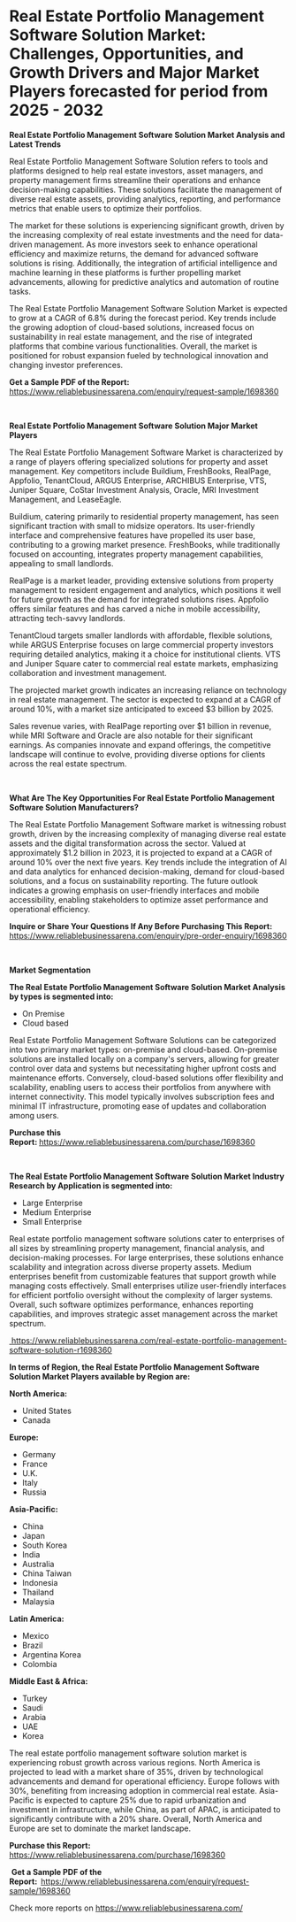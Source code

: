 <p><h1>Real Estate Portfolio Management Software Solution Market: Challenges, Opportunities, and Growth Drivers and Major Market Players forecasted for period from 2025 - 2032</h1></p><p><strong>Real Estate Portfolio Management Software Solution Market Analysis and Latest Trends</strong></p>
<p><p>Real Estate Portfolio Management Software Solution refers to tools and platforms designed to help real estate investors, asset managers, and property management firms streamline their operations and enhance decision-making capabilities. These solutions facilitate the management of diverse real estate assets, providing analytics, reporting, and performance metrics that enable users to optimize their portfolios. </p><p>The market for these solutions is experiencing significant growth, driven by the increasing complexity of real estate investments and the need for data-driven management. As more investors seek to enhance operational efficiency and maximize returns, the demand for advanced software solutions is rising. Additionally, the integration of artificial intelligence and machine learning in these platforms is further propelling market advancements, allowing for predictive analytics and automation of routine tasks.</p><p>The Real Estate Portfolio Management Software Solution Market is expected to grow at a CAGR of 6.8% during the forecast period. Key trends include the growing adoption of cloud-based solutions, increased focus on sustainability in real estate management, and the rise of integrated platforms that combine various functionalities. Overall, the market is positioned for robust expansion fueled by technological innovation and changing investor preferences.</p></p>
<p><strong>Get a Sample PDF of the Report:&nbsp;</strong> <a href="https://www.reliablebusinessarena.com/enquiry/request-sample/1698360?utm_campaign=3168&utm_medium=2&utm_source=Github&utm_content=ia&utm_term=24032025&utm_id=real-estate-portfolio-management-software-solution">https://www.reliablebusinessarena.com/enquiry/request-sample/1698360</a></p>
<p>&nbsp;</p>
<p><strong>Real Estate Portfolio Management Software Solution Major Market Players</strong></p>
<p><p>The Real Estate Portfolio Management Software Market is characterized by a range of players offering specialized solutions for property and asset management. Key competitors include Buildium, FreshBooks, RealPage, Appfolio, TenantCloud, ARGUS Enterprise, ARCHIBUS Enterprise, VTS, Juniper Square, CoStar Investment Analysis, Oracle, MRI Investment Management, and LeaseEagle.</p><p>Buildium, catering primarily to residential property management, has seen significant traction with small to midsize operators. Its user-friendly interface and comprehensive features have propelled its user base, contributing to a growing market presence. FreshBooks, while traditionally focused on accounting, integrates property management capabilities, appealing to small landlords.</p><p>RealPage is a market leader, providing extensive solutions from property management to resident engagement and analytics, which positions it well for future growth as the demand for integrated solutions rises. Appfolio offers similar features and has carved a niche in mobile accessibility, attracting tech-savvy landlords.</p><p>TenantCloud targets smaller landlords with affordable, flexible solutions, while ARGUS Enterprise focuses on large commercial property investors requiring detailed analytics, making it a choice for institutional clients. VTS and Juniper Square cater to commercial real estate markets, emphasizing collaboration and investment management.</p><p>The projected market growth indicates an increasing reliance on technology in real estate management. The sector is expected to expand at a CAGR of around 10%, with a market size anticipated to exceed $3 billion by 2025.</p><p>Sales revenue varies, with RealPage reporting over $1 billion in revenue, while MRI Software and Oracle are also notable for their significant earnings. As companies innovate and expand offerings, the competitive landscape will continue to evolve, providing diverse options for clients across the real estate spectrum.</p></p>
<p>&nbsp;</p>
<p><strong>What Are The Key Opportunities For Real Estate Portfolio Management Software Solution Manufacturers?</strong></p>
<p><p>The Real Estate Portfolio Management Software market is witnessing robust growth, driven by the increasing complexity of managing diverse real estate assets and the digital transformation across the sector. Valued at approximately $1.2 billion in 2023, it is projected to expand at a CAGR of around 10% over the next five years. Key trends include the integration of AI and data analytics for enhanced decision-making, demand for cloud-based solutions, and a focus on sustainability reporting. The future outlook indicates a growing emphasis on user-friendly interfaces and mobile accessibility, enabling stakeholders to optimize asset performance and operational efficiency.</p></p>
<p><strong>Inquire or Share Your Questions If Any Before Purchasing This Report:</strong> <a href="https://www.reliablebusinessarena.com/enquiry/pre-order-enquiry/1698360?utm_campaign=3168&utm_medium=2&utm_source=Github&utm_content=ia&utm_term=24032025&utm_id=real-estate-portfolio-management-software-solution">https://www.reliablebusinessarena.com/enquiry/pre-order-enquiry/1698360</a></p>
<p>&nbsp;</p>
<p><strong>Market Segmentation</strong></p>
<p><strong>The Real Estate Portfolio Management Software Solution Market Analysis by types is segmented into:</strong></p>
<p><ul><li>On Premise</li><li>Cloud based</li></ul></p>
<p><p>Real Estate Portfolio Management Software Solutions can be categorized into two primary market types: on-premise and cloud-based. On-premise solutions are installed locally on a company's servers, allowing for greater control over data and systems but necessitating higher upfront costs and maintenance efforts. Conversely, cloud-based solutions offer flexibility and scalability, enabling users to access their portfolios from anywhere with internet connectivity. This model typically involves subscription fees and minimal IT infrastructure, promoting ease of updates and collaboration among users.</p></p>
<p><strong>Purchase this Report:&nbsp;</strong><a href="https://www.reliablebusinessarena.com/purchase/1698360?utm_campaign=3168&utm_medium=2&utm_source=Github&utm_content=ia&utm_term=24032025&utm_id=real-estate-portfolio-management-software-solution">https://www.reliablebusinessarena.com/purchase/1698360</a></p>
<p>&nbsp;</p>
<p><strong>The Real Estate Portfolio Management Software Solution Market Industry Research by Application is segmented into:</strong></p>
<p><ul><li>Large Enterprise</li><li>Medium Enterprise</li><li>Small Enterprise</li></ul></p>
<p><p>Real estate portfolio management software solutions cater to enterprises of all sizes by streamlining property management, financial analysis, and decision-making processes. For large enterprises, these solutions enhance scalability and integration across diverse property assets. Medium enterprises benefit from customizable features that support growth while managing costs effectively. Small enterprises utilize user-friendly interfaces for efficient portfolio oversight without the complexity of larger systems. Overall, such software optimizes performance, enhances reporting capabilities, and improves strategic asset management across the market spectrum.</p></p>
<p><a href="https://www.reliablebusinessarena.com/real-estate-portfolio-management-software-solution-r1698360?utm_campaign=3168&utm_medium=2&utm_source=Github&utm_content=ia&utm_term=24032025&utm_id=real-estate-portfolio-management-software-solution">&nbsp;https://www.reliablebusinessarena.com/real-estate-portfolio-management-software-solution-r1698360</a></p>
<p><strong>In terms of Region, the Real Estate Portfolio Management Software Solution Market Players available by Region are:</strong></p>
<p>
    <p> <strong> North America: </strong>
        <ul>
            <li>United States</li>
            <li>Canada</li>
        </ul>
        </p> 
    <p> <strong> Europe: </strong>
        <ul>
            <li>Germany</li>
            <li>France</li>
            <li>U.K.</li>
            <li>Italy</li>
            <li>Russia</li>
        </ul>
        </p> 
    <p> <strong> Asia-Pacific: </strong>
        <ul>
            <li>China</li>
            <li>Japan</li>
            <li>South Korea</li>
            <li>India</li>
            <li>Australia</li>
            <li>China Taiwan</li>
            <li>Indonesia</li>
            <li>Thailand</li>
            <li>Malaysia</li>
        </ul>
        </p> 
    <p> <strong> Latin America: </strong>
        <ul>
            <li>Mexico</li>
            <li>Brazil</li>
            <li>Argentina Korea</li>
            <li>Colombia</li>
        </ul>
        </p> 
    <p> <strong> Middle East & Africa: </strong>
        <ul>
            <li>Turkey</li>
            <li>Saudi</li>
            <li>Arabia</li>
            <li>UAE</li>
            <li>Korea</li>
        </ul>
    </p>
    </p>
<p><p>The real estate portfolio management software solution market is experiencing robust growth across various regions. North America is projected to lead with a market share of 35%, driven by technological advancements and demand for operational efficiency. Europe follows with 30%, benefiting from increasing adoption in commercial real estate. Asia-Pacific is expected to capture 25% due to rapid urbanization and investment in infrastructure, while China, as part of APAC, is anticipated to significantly contribute with a 20% share. Overall, North America and Europe are set to dominate the market landscape.</p></p>
<p><strong>Purchase this Report: </strong><a href="https://www.reliablebusinessarena.com/purchase/1698360?utm_campaign=3168&utm_medium=2&utm_source=Github&utm_content=ia&utm_term=24032025&utm_id=real-estate-portfolio-management-software-solution">https://www.reliablebusinessarena.com/purchase/1698360</a></p>
<p>&nbsp;<strong>Get a Sample PDF of the Report:&nbsp;&nbsp;</strong><a href="https://www.reliablebusinessarena.com/enquiry/request-sample/1698360?utm_campaign=3168&utm_medium=2&utm_source=Github&utm_content=ia&utm_term=24032025&utm_id=real-estate-portfolio-management-software-solution">https://www.reliablebusinessarena.com/enquiry/request-sample/1698360</a></p>
<p><strong></strong></p>
<p>Check more reports on <a href="https://www.reliablebusinessarena.com/?utm_campaign=3168&utm_medium=2&utm_source=Github&utm_content=ia&utm_term=24032025&utm_id=real-estate-portfolio-management-software-solution">https://www.reliablebusinessarena.com/</a></p>